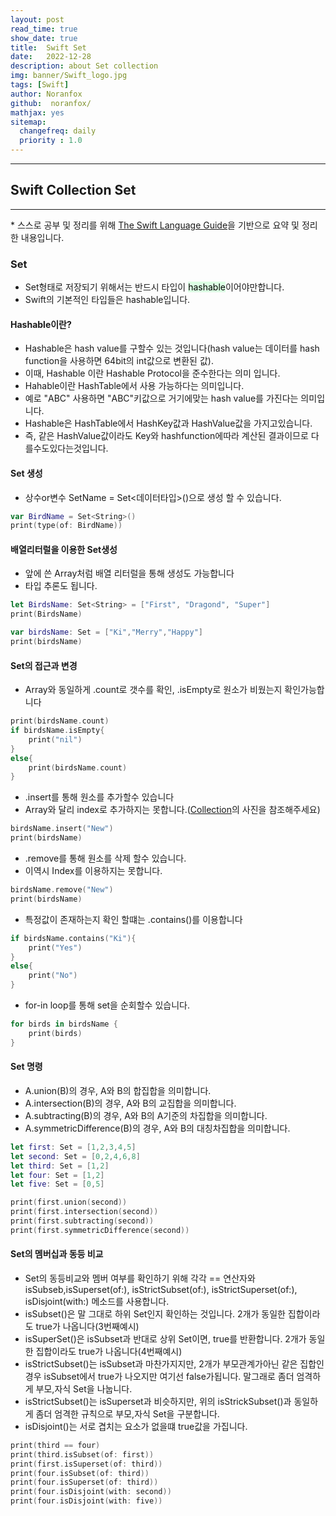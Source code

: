```yaml
---
layout: post
read_time: true
show_date: true
title:  Swift Set
date:   2022-12-28
description: about Set collection
img: banner/Swift_logo.jpg
tags: [Swift]
author: Noranfox
github:  noranfox/
mathjax: yes
sitemap:
  changefreq: daily
  priority : 1.0
---
```


---
## Swift Collection Set
---
\* 스스로 공부 및 정리를 위해 [The Swift Language Guide](https://jusung.gitbook.io/the-swift-language-guide/)을 기반으로 요약 및 정리 한 내용입니다. 

### Set
   - Set형태로 저장되기 위해서는 반드시 타입이 <mark style='background-color: #dcffe4'>hashable</mark>이어야만합니다. 
   - Swift의 기본적인 타입들은 hashable입니다.
#### Hashable이란?
   - Hashable은 hash value를 구할수 있는 것입니다(hash value는 데이터를 hash function을 사용하면 64bit의 int값으로 변환된 값).
   - 이때, Hashable 이란 Hashable Protocol을 준수한다는 의미 입니다.
   - Hahable이란 HashTable에서 사용 가능하다는 의미입니다.
   - 예로 "ABC" 사용하면 "ABC"키값으로 거기에맞는 hash value를 가진다는 의미입니다.
   - Hashable은 HashTable에서 HashKey값과 HashValue값을 가지고있습니다.
   - 즉, 같은 HashValue값이라도 Key와 hashfunction에따라 계산된 결과이므로 다를수도있다는것입니다. 

#### Set 생성
   - 상수or변수 SetName = Set<데이터타입>()으로 생성 할 수 있습니다.

```swift
var BirdName = Set<String>()
print(type(of: BirdName))
```

#### 배열리터럴을 이용한 Set생성
   - 앞에 쓴 Array처럼 배열 리터럴을 통해 생성도 가능합니다
   - 타입 추론도 됩니다.

```swift
let BirdsName: Set<String> = ["First", "Dragond", "Super"]
print(BirdsName)

var birdsName: Set = ["Ki","Merry","Happy"]
print(birdsName)
```

#### Set의 접근과 변경
   - Array와 동일하게 .count로 갯수를 확인, .isEmpty로 원소가 비웠는지 확인가능합니다

```swift
print(birdsName.count)
if birdsName.isEmpty{
    print("nil")
}
else{
    print(birdsName.count)
}
```

   - .insert를 통해 원소를 추가할수 있습니다
   - Array와 달리 index로 추가하지는 못합니다.([Collection](https://noranfox.github.io/2Swift-Collection.html)의 사진을 참조해주세요)

```swift
birdsName.insert("New")
print(birdsName)

```

   - .remove를 통해 원소를 삭제 할수 있습니다.
   - 이역시 Index를 이용하지는 못합니다.

```swift
birdsName.remove("New")
print(birdsName)
```

   - 특정값이 존재하는지 확인 할떄는 .contains()를 이용합니다

```swift
if birdsName.contains("Ki"){
    print("Yes")
}
else{
    print("No")
}
```

   - for-in loop를 통해 set을 순회할수 있습니다.

```swift
for birds in birdsName {
    print(birds)
}
```

#### Set 명령
   - A.union(B)의 경우, A와 B의 합집합을 의미합니다.
   - A.intersection(B)의 경우, A와 B의 교집합을 의미합니다.
   - A.subtracting(B)의 경우, A와 B의 A기준의 차집합을 의미합니다.
   - A.symmetricDifference(B)의 경우, A와 B의 대칭차집합을 의미합니다.

```swift
let first: Set = [1,2,3,4,5]
let second: Set = [0,2,4,6,8]
let third: Set = [1,2]
let four: Set = [1,2]
let five: Set = [0,5]

print(first.union(second))
print(first.intersection(second))
print(first.subtracting(second))
print(first.symmetricDifference(second))
```

#### Set의 멤버십과 동등 비교
   - Set의 동등비교와 멤버 여부를 확인하기 위해 각각 == 연산자와 isSubseb,isSuperset(of:), isStrictSubset(of:), isStrictSuperset(of:), isDisjoint(with:) 메소드를 사용합니다.
   - isSubset()은 말 그대로 하위 Set인지 확인하는 것입니다. 2개가 동일한 집합이라도 true가 나옵니다(3번째예시)
   - isSuperSet()은 isSubset과 반대로 상위 Set이면, true를 반환합니다. 2개가 동일한 집합이라도 true가 나옵니다(4번째예시)
   - isStrictSubset()는 isSubset과 마찬가지지만, 2개가 부모관계가아닌 같은 집합인경우 isSubset에서 true가 나오지만 여기선 false가됩니다. 말그래로 좀더 엄격하게 부모,자식 Set을 나눕니다.
   - isStrictSubset()는 isSuperset과 비슷하지만, 위의 isStrickSubset()과 동일하게 좀더 엄격한 규칙으로 부모,자식 Set을 구분합니다.
   - isDisjoint()는 서로 겹치는 요소가 없을떄 true값을 가집니다.

```swift
print(third == four)
print(third.isSubset(of: first))
print(first.isSuperset(of: third))
print(four.isSubset(of: third))
print(four.isSuperset(of: third))
print(four.isDisjoint(with: second))
print(four.isDisjoint(with: five))
```